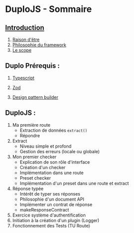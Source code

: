 # DuploJS - Sommaire

## [Introduction](./introduction.md)
1. [Raison d'être](./introduction.md#raison-dêtre)
2. [Philosophie du framework](./introduction.md#philosophie-du-framework)
3. [Le scope](./introduction.md#le-scope)

## Duplo Prérequis :

1. [Typescript](./typescript.md)

2. [Zod](./zod.md)

3. [Design pattern builder](./designPaternBuilder.md)

## DuploJS :

1. Ma première route
	- Extraction de données `extract()`
	- Répondre
2. Extract
	- Niveau simple et profond
	- Gestion des erreurs (locale ou globale)
3. Mon premier checker
	- Explication de son rôle d'interface
	- Création d'un checker
	- Implémentation dans une route
	- Preset checker
	- Implémentation d'un preset dans une route et extract
4. Réponse typée
	- Intérêt de typer ses réponses
	- Philosophie d'un document API
	- Implémenter un contrat de réponse
	- makeResponseContract
5. Exercice système d'authentification
6. Initiation à la création d'un plugin (Logger)
7. Fonctionnement des Tests (TU Route)
